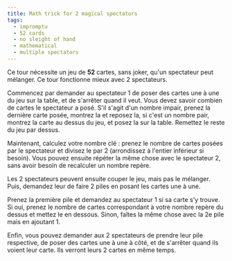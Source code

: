 ```yaml
---
title: Math trick for 2 magical spectators
tags:
  - impromptu
  - 52 cards
  - no sleight of hand
  - mathematical
  - multiple spectators
---
```


Ce tour nécessite un jeu de **52** cartes, sans joker, qu'un spectateur peut
mélanger. Ce tour fonctionne mieux avec 2 spectateurs.

Commencez par demander au spectateur 1 de poser des cartes une à une du jeu sur
la table, et de s'arrêter quand il veut. Vous devez savoir combien de cartes le
spectateur a posé. S'il s'agit d'un nombre impair, prenez la dernière carte
posée, montrez la et reposez la, si c'est un nombre pair, montrez la carte au
dessus du jeu, et posez la sur la table. Remettez le reste du jeu par dessus.

Maintenant, calculez votre nombre clé : prenez le nombre de cartes posées par le
spectateur et divisez le par 2 (arrondissez à l'entier inférieur si besoin).
Vous pouvez ensuite répéter la même chose avec le spectateur 2, sans avoir
besoin de recalculer un nombre repère.

Les 2 spectateurs peuvent ensuite couper le jeu, mais pas le mélanger. Puis,
demandez leur de faire 2 piles en posant les cartes une à une.

Prenez la première pile et demandez au spectateur 1 si sa carte s'y trouve. Si
oui, prenez le nombre de cartes correspondant à votre nombre repère du dessus et
mettez le en dessous. Sinon, faîtes la même chose avec la 2e pile mais en
ajoutant 1.

Enfin, vous pouvez demander aux 2 spectateurs de prendre leur pile respective,
de poser des cartes une à une à côté, et de s'arrêter quand ils voient leur
carte. Ils verront leurs 2 cartes en même temps.
